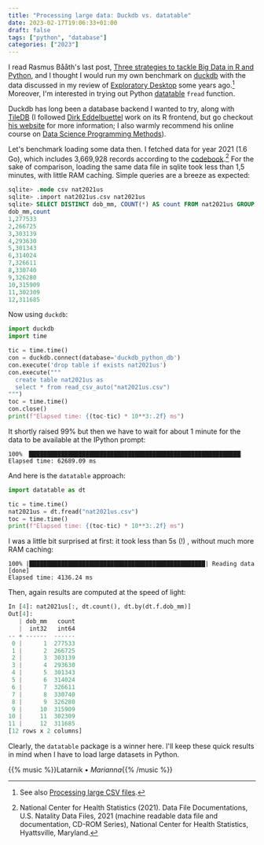 ```yaml
---
title: "Processing large data: Duckdb vs. datatable"
date: 2023-02-17T19:06:33+01:00
draft: false
tags: ["python", "database"]
categories: ["2023"]
---
```


I read Rasmus Bååth's last post, [Three strategies to tackle Big Data in R and Python](https://www.sumsar.net/blog/three-strategies-for-big-data/), and I thought I would run my own benchmark on [duckdb](https://duckdb.org/) with the data discussed in my review of [Exploratory Desktop](/post/exploratory-desktop-app/) some years ago.[^1] Moreover, I'm interested in trying out Python [datatable](/post/python-datatable/) `fread` function.

Duckdb has long been a database backend I wanted to try, along with [TileDB](https://github.com/TileDB-Inc/TileDB) (I followed [Dirk Eddelbuettel](https://github.com/eddelbuettel) work on its R frontend, but go checkout [his website](https://dirk.eddelbuettel.com/) for more information; I also warmly recommend his online course on [Data Science Programming Methods](https://stat447.com/)).

Let's benchmark loading some data then. I fetched data for year 2021 (1.6 Go), which includes 3,669,928 records according to the [codebook](https://data.nber.org/nvss/natality/code/nat2021us.html).[^2] For the sake of comparison, loading the same data file in sqlite took less than 1,5 minutes, with little RAM caching. Simple queries are a breeze as expected:

```sql
sqlite> .mode csv nat2021us
sqlite> .import nat2021us.csv nat2021us
sqlite> SELECT DISTINCT dob_mm, COUNT(*) AS count FROM nat2021us GROUP BY dob_mm ORDER BY CAST(dob_mm AS UNSIGNED) ASC;
dob_mm,count
1,277533
2,266725
3,303139
4,293630
5,301343
6,314024
7,326611
8,330740
9,326280
10,315909
11,302309
12,311685
```

Now using `duckdb`:

```python
import duckdb
import time

tic = time.time()
con = duckdb.connect(database='duckdb_python_db')
con.execute('drop table if exists nat2021us')
con.execute("""
  create table nat2021us as
  select * from read_csv_auto("nat2021us.csv")
""")
toc = time.time()
con.close()
print(f"Elapsed time: {(toc-tic) * 10**3:.2f} ms")
```

It shortly raised 99% but then we have to wait for about 1 minute for the data to be available at the IPython prompt:

```
100% ▕████████████████████████████████████████████████████████████▏
Elapsed time: 62689.09 ms

```

And here is the `datatable` approach:

```python
import datatable as dt

tic = time.time()
nat2021us = dt.fread("nat2021us.csv")
toc = time.time()
print(f"Elapsed time: {(toc-tic) * 10**3:.2f} ms")
```

I was a little bit surprised at first: it took less than 5s (!) , without much more RAM caching:

```
100% |██████████████████████████████████████████████████| Reading data [done]
Elapsed time: 4136.24 ms
```

Then, again results are computed at the speed of light:

```python
In [4]: nat2021us[:, dt.count(), dt.by(dt.f.dob_mm)]
Out[4]:
   | dob_mm   count
   |  int32   int64
-- + ------  ------
 0 |      1  277533
 1 |      2  266725
 2 |      3  303139
 3 |      4  293630
 4 |      5  301343
 5 |      6  314024
 6 |      7  326611
 7 |      8  330740
 8 |      9  326280
 9 |     10  315909
10 |     11  302309
11 |     12  311685
[12 rows x 2 columns]
```

Clearly, the `datatable` package is a winner here. I'll keep these quick results in mind when I have to load large datasets in Python.

{{% music %}}Latarnik • _Marianna_{{% /music %}}

[^1]: See also [Processing large CSV files](/post/processing-large-csv-files/).
[^2]: National Center for Health Statistics (2021). Data File Documentations, U.S. Natality Data Files, 2021 (machine readable data file and documentation, CD-ROM Series), National Center for Health Statistics, Hyattsville, Maryland.
